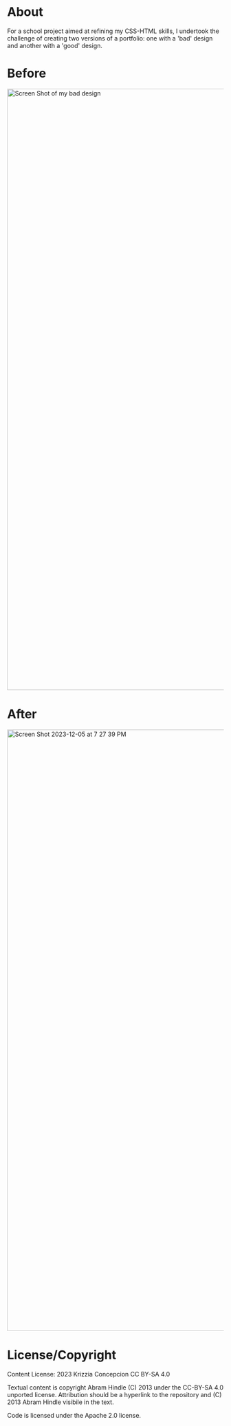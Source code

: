 About
===============

For a school project aimed at refining my CSS-HTML skills, I undertook the challenge of creating two versions of a portfolio: one with a 'bad' design and another with a 'good' design.


Before
===============
<img width="1400" alt="Screen Shot of my bad design" src="https://github.com/krizziac/projects/assets/77371755/b376c66f-7ad5-45b8-a67c-538ca65b8603">

After
===============
<img width="1400" alt="Screen Shot 2023-12-05 at 7 27 39 PM" src="https://github.com/krizziac/projects/assets/77371755/67a69d64-b5d9-4690-8c59-c48f78d5f4a8">



License/Copyright
=================

Content License: 2023 Krizzia Concepcion CC BY-SA 4.0

Textual content is copyright Abram Hindle (C) 2013 under the CC-BY-SA
4.0 unported license. Attribution should be a hyperlink to the
repository and (C) 2013 Abram Hindle visibile in the text.

Code is licensed under the Apache 2.0 license.
